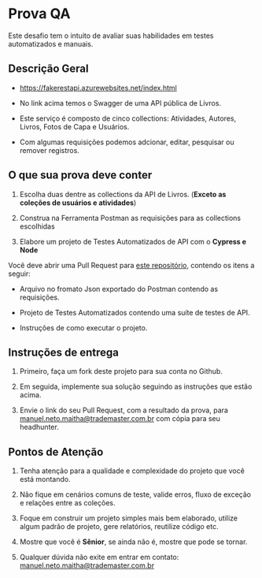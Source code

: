 # Prova QA

Este desafio tem o intuito de avaliar suas habilidades em testes automatizados e manuais.

## Descrição Geral

- https://fakerestapi.azurewebsites.net/index.html

- No link acima temos o Swagger de uma API pública de Livros.

- Este serviço é composto de cinco collections: Atividades, Autores, Livros, Fotos de Capa e Usuários.

- Com algumas requisições podemos adcionar, editar, pesquisar ou remover registros.

## O que sua prova deve conter

1. Escolha duas dentre as collections da API de Livros. (**Exceto as coleções de usuários e atividades**)

2. Construa na Ferramenta Postman as requisições para as collections escolhidas

3. Elabore um projeto de Testes Automatizados de API com o **Cypress e Node**

Você deve abrir uma Pull Request para [este repositório](https://github.com/mbnetobr/prova-qa), contendo os itens a seguir:

- Arquivo no fromato Json exportado do Postman contendo as requisições.

- Projeto de Testes Automatizados contendo uma suíte de testes de API.

- Instruções de como executar o projeto.

## Instruções de entrega

1. Primeiro, faça um fork deste projeto para sua conta no Github.
 
2. Em seguida, implemente sua solução seguindo as instruções que estão acima.

3. Envie o link do seu Pull Request, com a resultado da prova, para manuel.neto.maitha@trademaster.com.br com cópia para seu headhunter.

## Pontos de Atenção

1. Tenha atenção para a qualidade e complexidade do projeto que você está montando.

2. Não fique em cenários comuns de teste, valide erros, fluxo de exceção e relações entre as coleções.

3. Foque em construir um projeto simples mais bem elaborado, utilize algum padrão de projeto, gere relatórios, reutilize código etc.

4. Mostre que você é **Sênior**, se ainda não é, mostre que pode se tornar.

5. Qualquer dúvida não exite em entrar em contato: manuel.neto.maitha@trademaster.com.br
